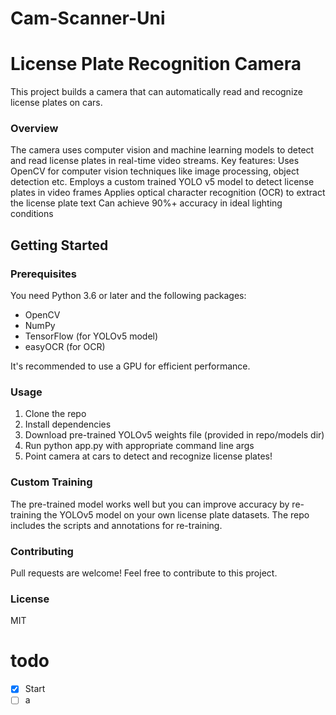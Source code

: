 # Cam-Scanner-Uni
# License Plate Recognition Camera
This project builds a camera that can automatically read and recognize license plates on cars.
### Overview
The camera uses computer vision and machine learning models to detect and read license plates in real-time video streams. Key features:
Uses OpenCV for computer vision techniques like image processing, object detection etc.
Employs a custom trained YOLO v5 model to detect license plates in video frames
Applies optical character recognition (OCR) to extract the license plate text
Can achieve 90%+ accuracy in ideal lighting conditions
## Getting Started
### Prerequisites
You need Python 3.6 or later and the following packages:
- OpenCV
- NumPy
- TensorFlow (for YOLOv5 model)
- easyOCR (for OCR)
 
 It's recommended to use a GPU for efficient performance.
### Usage
1. Clone the repo
1. Install dependencies
1. Download pre-trained YOLOv5 weights file (provided in repo/models dir)
1. Run python app.py with appropriate command line args
1. Point camera at cars to detect and recognize license plates!
### Custom Training
The pre-trained model works well but you can improve accuracy by re-training the YOLOv5 model on your own license plate datasets. The repo includes the scripts and annotations for re-training.
### Contributing
Pull requests are welcome! Feel free to contribute to this project.
### License
MIT


# todo
- [x] Start
- [ ] a
